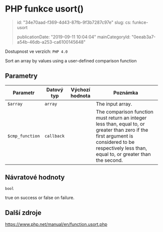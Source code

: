 PHP funkce usort()
==================

> id: "34e70aad-f369-4d43-87fb-9f3b7287c97e"
> slug:
> 	cs: funkce-usort
>
> publicationDate: "2019-09-11 10:04:04"
> mainCategoryId: "0eeab3a7-a54b-46db-a253-ca6100145648"

Dostupnost ve verzích: `PHP 4.0`

Sort an array by values using a user-defined comparison function


Parametry
--------------

| Parametr | Datový typ | Výchozí hodnota | Poznámka |
|-----|-----|-----|-----|
| `$array` | `array` |  | The input array. |
| `$cmp_function` | `callback` |  | The comparison function must return an integer less than, equal to, or greater than zero if the first argument is considered to be respectively less than, equal to, or greater than the second. |


Návratové hodnoty
----------------

`bool`

true on success or false on failure.

Další zdroje
------------

https://www.php.net/manual/en/function.usort.php
